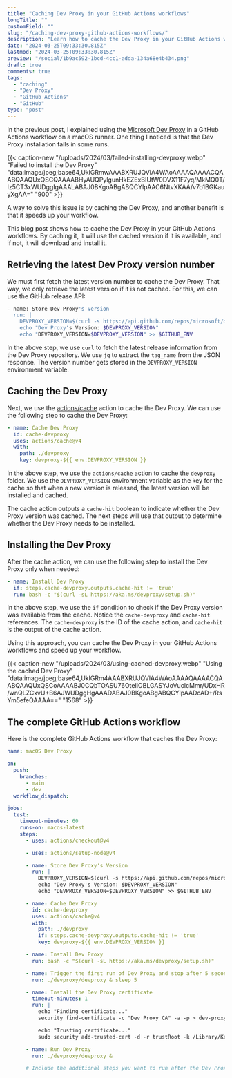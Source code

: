 ```yaml
---
title: "Caching Dev Proxy in your GitHub Actions workflows"
longTitle: ""
customField: ""
slug: "/caching-dev-proxy-github-actions-workflows/"
description: "Learn how to cache the Dev Proxy in your GitHub Actions workflows. This allows you to reuse the Dev Proxy installation and speed up your workflow."
date: "2024-03-25T09:33:30.815Z"
lastmod: "2024-03-25T09:33:30.815Z"
preview: "/social/1b9ac592-1bcd-4cc1-adda-134a68e4b434.png"
draft: true
comments: true
tags:
  - "caching"
  - "Dev Proxy"
  - "GitHub Actions"
  - "GitHub"
type: "post"
---
```


In the previous post, I explained using the [Microsoft Dev Proxy](https://learn.microsoft.com/en-us/microsoft-cloud/dev/dev-proxy/overview) in a GitHub Actions workflow on a macOS runner. One thing I noticed is that the Dev Proxy installation fails in some runs.

{{< caption-new "/uploads/2024/03/failed-installing-devproxy.webp" "Failed to install the Dev Proxy"  "data:image/jpeg;base64,UklGRmwAAABXRUJQVlA4WAoAAAAQAAAACQAABQAAQUxQSCQAAAABHyAUQPylgunHkEZExBIUtW0DVX11F7yq/MkMQ0T/Iz5CT3xWUDggIgAAALABAJ0BKgoABgABQCYlpAAC6NtvXKAA/v7o1BGKauyXgAA=" "900" >}}

A way to solve this issue is by caching the Dev Proxy, and another benefit is that it speeds up your workflow.

This blog post shows how to cache the Dev Proxy in your GitHub Actions workflows. By caching it, it will use the cached version if it is available, and if not, it will download and install it.

## Retrieving the latest Dev Proxy version number

We must first fetch the latest version number to cache the Dev Proxy. That way, we only retrieve the latest version if it is not cached. For this, we can use the GitHub release API:

```bash {title="Get the latest Dev Proxy released version number"}
- name: Store Dev Proxy's Version
  run: |
    DEVPROXY_VERSION=$(curl -s https://api.github.com/repos/microsoft/dev-proxy/releases/latest | jq .tag_name -r)
    echo "Dev Proxy's Version: $DEVPROXY_VERSION"
    echo "DEVPROXY_VERSION=$DEVPROXY_VERSION" >> $GITHUB_ENV
```

In the above step, we use `curl` to fetch the latest release information from the Dev Proxy repository. We use `jq` to extract the `tag_name` from the JSON response. The version number gets stored in the `DEVPROXY_VERSION` environment variable.

## Caching the Dev Proxy

Next, we use the [actions/cache](https://github.com/marketplace/actions/cache) action to cache the Dev Proxy. We can use the following step to cache the Dev Proxy:

```yaml {title="Cache Dev Proxy - GitHub Actions step"}
- name: Cache Dev Proxy
  id: cache-devproxy
  uses: actions/cache@v4
  with:
    path: ./devproxy
    key: devproxy-${{ env.DEVPROXY_VERSION }}
```

In the above step, we use the `actions/cache` action to cache the `devproxy` folder. We use the `DEVPROXY_VERSION` environment variable as the key for the cache so that when a new version is released, the latest version will be installed and cached.

The cache action outputs a `cache-hit` boolean to indicate whether the Dev Proxy version was cached. The next steps will use that output to determine whether the Dev Proxy needs to be installed.

## Installing the Dev Proxy

After the cache action, we can use the following step to install the Dev Proxy only when needed:

```yaml {title="Install Dev Proxy - GitHub Actions step"}
- name: Install Dev Proxy
  if: steps.cache-devproxy.outputs.cache-hit != 'true'
  run: bash -c "$(curl -sL https://aka.ms/devproxy/setup.sh)"
```

In the above step, we use the `if` condition to check if the Dev Proxy version was available from the cache. Notice the `cache-devproxy` and `cache-hit` references. The `cache-devproxy` is the ID of the cache action, and `cache-hit` is the output of the cache action.

Using this approach, you can cache the Dev Proxy in your GitHub Actions workflows and speed up your workflow.

{{< caption-new "/uploads/2024/03/using-cached-devproxy.webp" "Using the cached Dev Proxy"  "data:image/jpeg;base64,UklGRm4AAABXRUJQVlA4WAoAAAAQAAAACQAABQAAQUxQSCoAAAABJ0CQbTOASU76OteIiOBLGASYJoVucIcMmr/UDxHR/wnQLZCxvU+B6AJWUDggHgAAADABAJ0BKgoABgABQCYlpAADcAD+/RsYm5efeOAAAA==" "1568" >}}

## The complete GitHub Actions workflow

Here is the complete GitHub Actions workflow that caches the Dev Proxy:

```yaml {title="Complete GitHub Actions workflow"}
name: macOS Dev Proxy

on:
  push:
    branches:
      - main
      - dev
  workflow_dispatch:

jobs:
  test:
    timeout-minutes: 60
    runs-on: macos-latest
    steps:
      - uses: actions/checkout@v4

      - uses: actions/setup-node@v4

      - name: Store Dev Proxy's Version
        run: |
          DEVPROXY_VERSION=$(curl -s https://api.github.com/repos/microsoft/dev-proxy/releases/latest | jq .tag_name -r)
          echo "Dev Proxy's Version: $DEVPROXY_VERSION"
          echo "DEVPROXY_VERSION=$DEVPROXY_VERSION" >> $GITHUB_ENV

      - name: Cache Dev Proxy
        id: cache-devproxy
        uses: actions/cache@v4
        with:
          path: ./devproxy
          if: steps.cache-devproxy.outputs.cache-hit != 'true'
          key: devproxy-${{ env.DEVPROXY_VERSION }}

      - name: Install Dev Proxy
        run: bash -c "$(curl -sL https://aka.ms/devproxy/setup.sh)"

      - name: Trigger the first run of Dev Proxy and stop after 5 seconds
        run: ./devproxy/devproxy & sleep 5

      - name: Install the Dev Proxy certificate
        timeout-minutes: 1
        run: |
          echo "Finding certificate..."
          security find-certificate -c "Dev Proxy CA" -a -p > dev-proxy-ca.pem

          echo "Trusting certificate..."
          sudo security add-trusted-cert -d -r trustRoot -k /Library/Keychains/System.keychain dev-proxy-ca.pem

      - name: Run Dev Proxy
        run: ./devproxy/devproxy &

      # Include the additional steps you want to run after the Dev Proxy started
```
